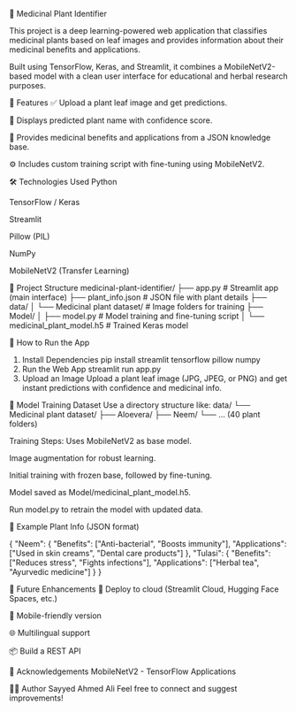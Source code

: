 🌿 Medicinal Plant Identifier

This project is a deep learning-powered web application that classifies medicinal plants based on leaf images and provides information about their medicinal benefits and applications.

Built using TensorFlow, Keras, and Streamlit, it combines a MobileNetV2-based model with a clean user interface for educational and herbal research purposes.

📸 Features
✅ Upload a plant leaf image and get predictions.

🌱 Displays predicted plant name with confidence score.

💊 Provides medicinal benefits and applications from a JSON knowledge base.

⚙️ Includes custom training script with fine-tuning using MobileNetV2.

🛠️ Technologies Used
Python

TensorFlow / Keras

Streamlit

Pillow (PIL)

NumPy

MobileNetV2 (Transfer Learning)

📁 Project Structure
medicinal-plant-identifier/
├── app.py                         # Streamlit app (main interface)
├── plant_info.json                # JSON file with plant details
├── data/
│   └── Medicinal plant dataset/   # Image folders for training
├── Model/
│   ├── model.py                   # Model training and fine-tuning script
│   └── medicinal_plant_model.h5   # Trained Keras model

🚀 How to Run the App
1. Install Dependencies
pip install streamlit tensorflow pillow numpy
2. Run the Web App
streamlit run app.py
3. Upload an Image
Upload a plant leaf image (JPG, JPEG, or PNG) and get instant predictions with confidence and medicinal info.

🧠 Model Training
Dataset
Use a directory structure like:
data/
└── Medicinal plant dataset/
    ├── Aloevera/
    ├── Neem/
    └── ... (40 plant folders)
    
Training Steps:
Uses MobileNetV2 as base model.

Image augmentation for robust learning.

Initial training with frozen base, followed by fine-tuning.

Model saved as Model/medicinal_plant_model.h5.

Run model.py to retrain the model with updated data.

📖 Example Plant Info (JSON format)

{
  "Neem": {
    "Benefits": ["Anti-bacterial", "Boosts immunity"],
    "Applications": ["Used in skin creams", "Dental care products"]
  },
  "Tulasi": {
    "Benefits": ["Reduces stress", "Fights infections"],
    "Applications": ["Herbal tea", "Ayurvedic medicine"]
  }
}

🧪 Future Enhancements
📲 Deploy to cloud (Streamlit Cloud, Hugging Face Spaces, etc.)

📱 Mobile-friendly version

🌐 Multilingual support

📦 Build a REST API

🙌 Acknowledgements
MobileNetV2 - TensorFlow Applications


🧑‍💻 Author
Sayyed Ahmed Ali
Feel free to connect and suggest improvements!
